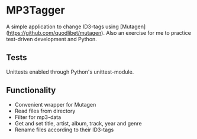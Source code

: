 # MP3Tagger
A simple application to change ID3-tags using [Mutagen] (https://github.com/quodlibet/mutagen).
Also an exercise for me to practice test-driven development and Python.

## Tests
Unittests enabled through Python's unittest-module.

## Functionality
- Convenient wrapper for Mutagen
- Read files from directory
- Filter for mp3-data
- Get and set title, artist, album, track, year and genre
- Rename files according to their ID3-tags